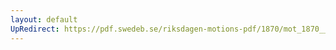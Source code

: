 ```yaml
---
layout: default
UpRedirect: https://pdf.swedeb.se/riksdagen-motions-pdf/1870/mot_1870__ak__00107.pdf
---
```

